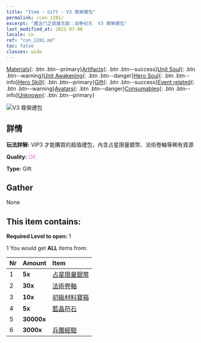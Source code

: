 ```yaml
---
title: "Item - Gift - V3 尊榮禮包"
permalink: /con_1281/
excerpt: "魔法门之英雄无敌：战争纪元  V3 尊榮禮包"
last_modified_at: 2021-07-06
locale: cn
ref: "con_1281.md"
toc: false
classes: wide
---
```

 [Materials](/ItemsCN/){: .btn .btn--primary}[Artifacts](/ItemsCN/Artifacts/){: .btn .btn--success}[Unit Soul](/ItemsCN/UnitSoul/){: .btn .btn--warning}[Unit Awakening](/ItemsCN/UnitAwakening/){: .btn .btn--danger}[Hero Soul](/ItemsCN/HeroSoul/){: .btn .btn--info}[Hero Skill](/ItemsCN/HeroSkill/){: .btn .btn--primary}[Gift](/ItemsCN/Gift/){: .btn .btn--success}[Event related](/ItemsCN/Events/){: .btn .btn--warning}[Avatars](/ItemsCN/Avatars/){: .btn .btn--danger}[Consumables](/ItemsCN/Consumables/){: .btn .btn--info}[Unknown](/ItemsCN/Unknown/){: .btn .btn--primary}

 ![V3 尊榮禮包](/images/t/i_905003.png)

## 詳情
 **玩法詳解:** VIP3 才能購買的超值禮包，內含占星限量銀幣、法術卷軸等稀有資源

 **Quality:** <span style="color: #DA70D6">OK</span>

 **Type:** Gift

## Gather

  None

## This item contains:

 **Required Level to open:** 1

 1 You would get **ALL** items  from:

  | Nr | Amount |     Item    |
  |:---|:-------|:------------|
  | 1 |  **5x** | [占星限量銀幣](/cn/Items/con_969/) |  | 
  | 2 |  **30x** | [法術卷軸](/cn/Items/con_694/) |  | 
  | 3 |  **10x** | [初級材料寶箱](/cn/Items/con_756/) |  | 
  | 4 |  **5x** | [藍晶符石](/cn/Items/con_716/) |  | 
  | 5 |  **30000x** | <i class="fas fa-coins"/> |  | 
  | 6 |  **3000x** | [兵團經驗](/cn/Items/con_902/) |  | 
